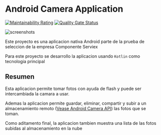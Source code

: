 # Android Camera Application

[![Maintainability Rating](https://sonarcloud.io/api/project_badges/measure?project=devRobots_android-camera&metric=sqale_rating)](https://sonarcloud.io/summary/new_code?id=devRobots_android-camera)
[![Quality Gate Status](https://sonarcloud.io/api/project_badges/measure?project=devRobots_android-camera&metric=alert_status)](https://sonarcloud.io/summary/new_code?id=devRobots_android-camera)

![screenshots](https://user-images.githubusercontent.com/50002624/179101016-b2048153-9c63-4b30-8320-f30b92d7a336.png)


Este proyecto es una aplicacion nativa Android parte de la prueba de seleccion de la empresa Componente Serviex

Para este proyecto se desarrollo la aplicacion usando `Kotlin` como tecnologia principal

## Resumen

Esta aplicacion permite tomar fotos con ayuda de flash y puede ser intercambiada la camara a usar. 

Ademas la aplicacion permite guardar, eliminar, compartir y subir a un almacenamiento remoto ([Vease Android Camera API](https://github.com/devRobots/android-camera-api)) las fotos que se toman.

Como aditamento final, la aplicacion tambien muestra una lista de las fotos subidas al almacenamiento en la nube

